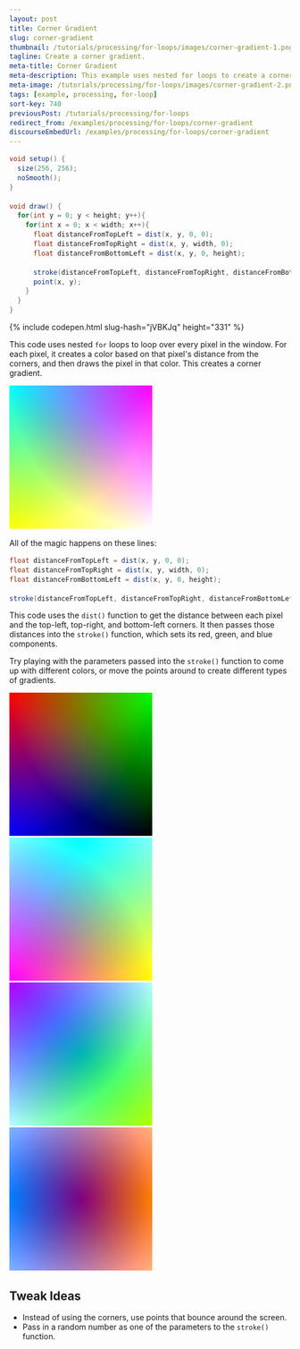 ```yaml
---
layout: post
title: Corner Gradient
slug: corner-gradient
thumbnail: /tutorials/processing/for-loops/images/corner-gradient-1.png
tagline: Create a corner gradient.
meta-title: Corner Gradient
meta-description: This example uses nested for loops to create a corner gradient.
meta-image: /tutorials/processing/for-loops/images/corner-gradient-2.png
tags: [example, processing, for-loop]
sort-key: 740
previousPost: /tutorials/processing/for-loops
redirect_from: /examples/processing/for-loops/corner-gradient
discourseEmbedUrl: /examples/processing/for-loops/corner-gradient
---
```


```java
void setup() {
  size(256, 256);
  noSmooth();
}

void draw() {
  for(int y = 0; y < height; y++){
    for(int x = 0; x < width; x++){
      float distanceFromTopLeft = dist(x, y, 0, 0);
      float distanceFromTopRight = dist(x, y, width, 0);
      float distanceFromBottomLeft = dist(x, y, 0, height);

      stroke(distanceFromTopLeft, distanceFromTopRight, distanceFromBottomLeft);
      point(x, y);
    }
  }
}
```

{% include codepen.html slug-hash="jVBKJq" height="331" %}

This code uses nested `for` loops to loop over every pixel in the window. For each pixel, it creates a color based on that pixel's distance from the corners, and then draws the pixel in that color. This creates a corner gradient.

![gradient](/tutorials/processing/for-loops/images/corner-gradient-3.png)

All of the magic happens on these lines:

```java
float distanceFromTopLeft = dist(x, y, 0, 0);
float distanceFromTopRight = dist(x, y, width, 0);
float distanceFromBottomLeft = dist(x, y, 0, height);

stroke(distanceFromTopLeft, distanceFromTopRight, distanceFromBottomLeft);
```

This code uses the `dist()` function to get the distance between each pixel and the top-left, top-right, and bottom-left corners. It then passes those distances into the `stroke()` function, which sets its red, green, and blue components.

Try playing with the parameters passed into the `stroke()` function to come up with different colors, or move the points around to create different types of gradients.

![gradient](/tutorials/processing/for-loops/images/corner-gradient-4.png) ![gradient](/tutorials/processing/for-loops/images/corner-gradient-5.png) ![gradient](/tutorials/processing/for-loops/images/corner-gradient-6.png) ![gradient](/tutorials/processing/for-loops/images/corner-gradient-7.png)


## Tweak Ideas
- Instead of using the corners, use points that bounce around the screen.
- Pass in a random number as one of the parameters to the `stroke()` function.
